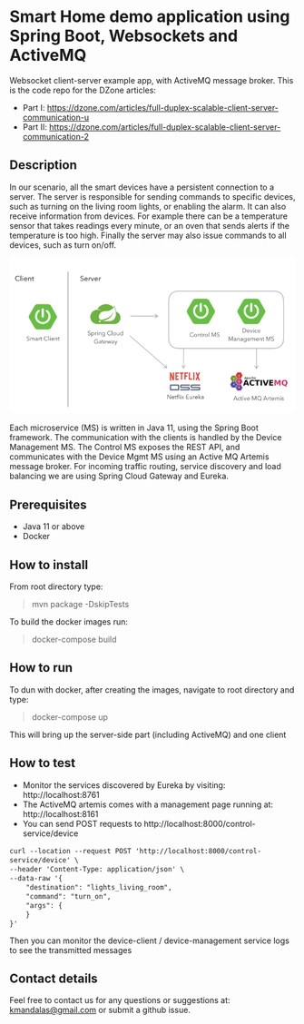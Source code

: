 # Smart Home demo application using Spring Boot, Websockets and ActiveMQ
Websocket client-server example app, with ActiveMQ message broker. 
This is the code repo for the DZone articles: 
* Part I: https://dzone.com/articles/full-duplex-scalable-client-server-communication-u
* Part II: https://dzone.com/articles/full-duplex-scalable-client-server-communication-2
 	
## Description 
In our scenario, all the smart devices have a persistent connection to a server. The server is responsible for sending commands to specific devices, such as turning on the living room lights, or enabling the alarm. It can also receive information from devices. For example there can be a temperature sensor that takes readings every minute, or an oven that sends alerts if the temperature is too high. Finally the server may also issue commands to all devices, such as turn on/off.

![Image of Microservices](/screenshots/websockets-2.png)

Each microservice (MS) is written in Java 11, using the Spring Boot framework. The communication with the clients is handled by the Device Management MS. The Control MS exposes the REST API, and communicates with the Device Mgmt MS using an Active MQ Artemis message broker. For incoming traffic routing, service discovery and load balancing we are using Spring Cloud Gateway and Eureka.

## Prerequisites

* Java 11 or above
* Docker

## How to install

From root directory type:

> mvn package -DskipTests

To build the docker images run:

> docker-compose build

## How to run

To dun with docker, after creating the images, navigate to root directory and type:

> docker-compose up

This will bring up the server-side part (including ActiveMQ) and one client 

## How to test

* Monitor the services discovered by Eureka by visiting: http://localhost:8761
* The ActiveMQ artemis comes with a management page running at: http://localhost:8161
* You can send POST requests to http://localhost:8000/control-service/device 

```
curl --location --request POST 'http://localhost:8000/control-service/device' \
--header 'Content-Type: application/json' \
--data-raw '{
	"destination": "lights_living_room",
	"command": "turn_on",
	"args": {
	}
}'
```

Then you can monitor the device-client / device-management service logs to see the transmitted messages

## Contact details
Feel free to contact us for any questions or suggestions at: kmandalas@gmail.com or submit a github issue.

